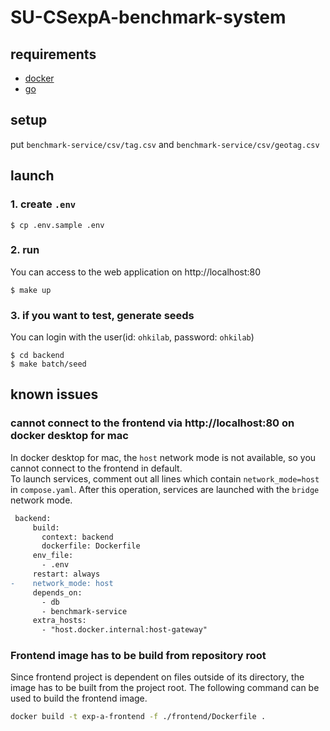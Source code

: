 # SU-CSexpA-benchmark-system

## requirements

- [docker](https://docs.docker.com/engine/install/)
- [go](https://go.dev/doc/install)

## setup

put `benchmark-service/csv/tag.csv` and `benchmark-service/csv/geotag.csv`

## launch

### 1. create `.env`

```shell
$ cp .env.sample .env
```

### 2. run

You can access to the web application on http://localhost:80

```shell
$ make up
```

### 3. if you want to test, generate seeds

You can login with the user(id: `ohkilab`, password: `ohkilab`)

```shell
$ cd backend
$ make batch/seed
```

## known issues

### cannot connect to the frontend via http://localhost:80 on docker desktop for mac

In docker desktop for mac, the `host` network mode is not available, so you cannot connect to the frontend in default.  
To launch services, comment out all lines which contain `network_mode=host` in `compose.yaml`. After this operation, services are launched with the `bridge` network mode.


```diff
 backend:
     build:
       context: backend
       dockerfile: Dockerfile
     env_file:
       - .env
     restart: always
-    network_mode: host
     depends_on:
       - db
       - benchmark-service
     extra_hosts:
       - "host.docker.internal:host-gateway"
```

### Frontend image has to be build from repository root
Since frontend project is dependent on files outside of its directory, the image has to be built from the project root. The following command can be used to build the frontend image.

```sh
docker build -t exp-a-frontend -f ./frontend/Dockerfile .
```
